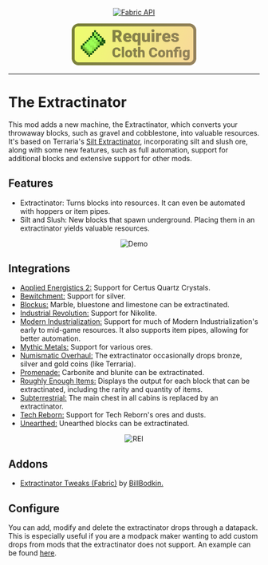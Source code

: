 <a href="https://modrinth.com/mod/fabric-api">
    <p align="center">
        <img src="https://i.imgur.com/Ol1Tcf8.png" alt="Fabric API" width="250"/> 
    </p>
</a>

<a href="https://modrinth.com/mod/cloth-config">
    <p align="center">
        <img src="https://raw.githubusercontent.com/Jab125/Jab125/main/imgs/requiredClothConfig.png" alt="Fabric API" width="250"/> 
    </p>
</a>

---

# The Extractinator

This mod adds a new machine, the Extractinator, which converts your throwaway blocks, such as gravel and cobblestone, into valuable resources. It's based on Terraria's [Silt Extractinator](https://terraria.fandom.com/wiki/Extractinator), incorporating silt and slush ore, along with some new features, such as full automation, support for additional blocks and extensive support for other mods.

## Features

- Extractinator: Turns blocks into resources. It can even be automated with hoppers or item pipes.
- Silt and Slush: New blocks that spawn underground. Placing them in an extractinator yields valuable resources.

<p align="center">
    <img src="https://i.imgur.com/PTCjzyr.gif" alt="Demo" width="600"/> 
</p>

## Integrations

- [Applied Energistics 2:](https://modrinth.com/mod/ae2) Support for Certus Quartz Crystals.
- [Bewitchment:](https://www.curseforge.com/minecraft/mc-mods/bewitchment) Support for silver.
- [Blockus:](https://www.curseforge.com/minecraft/mc-mods/blockus) Marble, bluestone and limestone can be extractinated.
- [Industrial Revolution:](https://www.curseforge.com/minecraft/mc-mods/industrial-revolution) Support for Nikolite.
- [Modern Industrialization:](https://modrinth.com/mod/modern-industrialization) Support for much of Modern
  Industrialization's early to mid-game resources. It also supports item pipes, allowing for better automation.
- [Mythic Metals:](https://modrinth.com/mod/mythicmetals) Support for various ores.
- [Numismatic Overhaul:](https://modrinth.com/mod/numismatic-overhaul) The extractinator occasionally drops bronze, silver and gold coins (like Terraria).
- [Promenade:](https://modrinth.com/mod/promenade) Carbonite and blunite can be extractinated.
- [Roughly Enough Items:](https://www.curseforge.com/minecraft/mc-mods/roughly-enough-items) Displays the output for each block that can be extractinated, including the rarity and quantity of items.
- [Subterrestrial:](https://modrinth.com/mod/subterrestrial) The main chest in all cabins is replaced by an
  extractinator.
- [Tech Reborn:](https://www.curseforge.com/minecraft/mc-mods/techreborn) Support for Tech Reborn's ores and dusts.
- [Unearthed:](https://www.curseforge.com/minecraft/mc-mods/unearthed-both) Unearthed blocks can be extractinated.

<p align="center">
    <img src="https://i.imgur.com/RK1m4mv.png" alt="REI" width="500"/> 
</p>

## Addons
- [Extractinator Tweaks (Fabric)](https://www.curseforge.com/minecraft/mc-mods/extractinator-tweaks) by [BillBodkin.](https://www.curseforge.com/members/billbodkin/projects)

## Configure

You can add, modify and delete the extractinator drops through a datapack. This is especially useful if you are a modpack maker wanting to add custom drops from mods that the extractinator does not support. An example can be found [here](https://github.com/AlexNijjar/The-Extractinator/tree/1.19/test/datapack).
